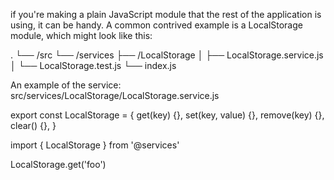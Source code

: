 if you're making a plain JavaScript module that the rest of the application is using, it can be handy. A common contrived example is a LocalStorage module, which might look like this:

.
└── /src
└── /services
├── /LocalStorage
│   ├── LocalStorage.service.js
│   └── LocalStorage.test.js
└── index.js

An example of the service:
src/services/LocalStorage/LocalStorage.service.js

export const LocalStorage = {
get(key) {},
set(key, value) {},
remove(key) {},
clear() {},
}

import { LocalStorage } from '@services'

LocalStorage.get('foo')
